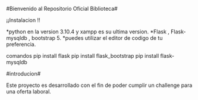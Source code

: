 #Bienvenido al Repositorio Oficial  Biblioteca#

¡¡Instalacion !!

*python en la version 3.10.4 y xampp es su ultima version.
*Flask , Flask-mysqldb , bootstrap 5.
*puedes utilizar el editor de codigo de tu preferencia.

comandos
pip install flask
pip install flask_bootstrap
pip install flask-mysqldb

#introducion#

Este proyecto es desarrollado con el fin de poder cumplir un 
challenge para una oferta laboral.
 
 
 
